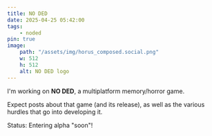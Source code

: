 ```yaml
---
title: NO DED
date: 2025-04-25 05:42:00
tags:
    - noded
pin: true
image:
    path: "/assets/img/horus_composed.social.png"
    w: 512
    h: 512
    alt: NO DED logo
---
```


I'm working on **NO DED**, a multiplatform memory/horror game.

Expect posts about that game (and its release), as well as the various hurdles that go into developing it.

Status: Entering alpha "soon"!
